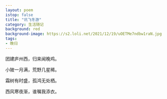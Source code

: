 ```yaml
---
layout: poem
istop: false
title: "讯飞冬游"
category: 生活随记
background: red
background-image: https://s2.loli.net/2021/12/19/uOETMe7ndbw1raN.jpg
tags:
- 晚归
---
```


团建庐州西，归来闻晚鸡。


小陂一月满，荒野几星稀。


霜树有时盛，孤鸿无处栖。


西风寒夜渐，谁嘱我添衣。

